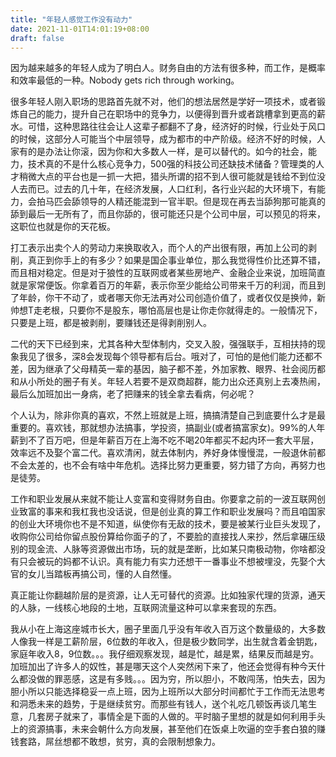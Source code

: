 ```yaml
---
title: "年轻人感觉工作没有动力"
date: 2021-11-01T14:01:19+08:00
draft: false
---
```


因为越来越多的年轻人成为了明白人。财务自由的方法有很多种，而工作，是概率和效率最低的一种。Nobody gets rich through working。

很多年轻人刚入职场的思路首先就不对，他们的想法居然是学好一项技术，或者锻炼自己的能力，提升自己在职场中的竞争力，以便得到晋升或者跳槽拿到更高的薪水。可惜，这种思路往往会让人这辈子都翻不了身，经济好的时候，行业处于风口的时候，这部分人可能当个中层领导，成为都市的中产阶级。经济不好的时候，人家有的是办法让你滚，因为你和大多数人一样，是可以替代的。如今的社会，能力，技术真的不是什么核心竞争力，500强的科技公司还缺技术储备？管理类的人才稍微大点的平台也是一抓一大把，猎头所谓的招不到人很可能就是钱给不到位没人去而已。过去的几十年，在经济发展，人口红利，各行业兴起的大环境下，有能力，会拍马匹会舔领导的人精还能混到一官半职。但是现在再去当舔狗那可能真的舔到最后一无所有了，而且你舔的，很可能还只是个公司中层，可以预见的将来，这职位也就是你的天花板。

打工表示出卖个人的劳动力来换取收入，而个人的产出很有限，再加上公司的剥削，真正到你手上的有多少？如果是国企事业单位，那么我觉得性价比还算不错，而且相对稳定。但是对于狼性的互联网或者某些房地产、金融企业来说，加班简直就是家常便饭。你拿着百万的年薪，表示你至少能给公司带来千万的利润，而且到了年龄，你干不动了，或者哪天你无法再对公司创造价值了，或者仅仅是换帅，新帅想T走老根，只要你不是股东，哪怕高层也是让你走你就得走的。一般情况下，只要是上班，都是被剥削，要赚钱还是得剥削别人。

二代的天下已经到来，尤其各种大型体制内，交叉入股，强强联手，互相扶持的现象我见了很多，深8会发现每个领导都有后台。哦对了，可怕的是他们能力还都不差，因为继承了父母精英一辈的基因，脑子都不差，外加家教、眼界、社会阅历都和从小所处的圈子有关。年轻人若要不是双商超群，能力出众还真别上去凑热闹，最后么加班加出一身病，老了把赚来的钱全拿去看病，何必呢？

个人认为，除非你真的喜欢，不然上班就是上班，搞搞清楚自己到底要什么才是最重要的。喜欢钱，那就想办法搞事，学投资，搞副业(或者搞富家女)。99%的人年薪到不了百万吧，但是年薪百万在上海不吃不喝20年都买不起内环一套大平层，效率远不及娶个富二代。喜欢清闲，就去体制内，养好身体慢慢混，一般退休前都不会太差的，也不会有啥中年危机。选择比努力更重要，努力错了方向，再努力也是徒劳。

工作和职业发展从来就不能让人变富和变得财务自由。你要拿之前的一波互联网创业致富的事来和我杠我也没话说，但是创业真的算工作和职业发展吗？而且咱国家的创业大环境你也不是不知道，纵使你有无敌的技术，要是被某行业巨头发现了，收购你公司给你留点股份算给你面子的了，不要脸的直接找人来抄，然后拿碾压级别的现金流、人脉等资源做出市场，玩的就是垄断，比如某只南极动物，你啥都没有只会被玩的妈都不认识。真有能力有实力还想干一番事业不想被埋没，先娶个大官的女儿当踏板再搞公司，懂的人自然懂。

真正能让你翻越阶层的是资源，让人无可替代的资源。比如独家代理的货源，通天的人脉，一线核心地段的土地，互联网流量这种可以拿来套现的东西。

我从小在上海这座城市长大，圈子里面几乎没有年收入百万这个数量级的，大多数人像我一样是工薪阶层，6位数的年收入，但是极少数同学，出生就含着金钥匙，家庭年收入8，9位数。。。我仔细观察发现，越是忙，越是累，结果反而越是穷。加班加出了许多人的奴性，甚是哪天这个人突然闲下来了，他还会觉得有种今天什么都没做的罪恶感，这是有多贱。。。因为穷，所以胆小，不敢闯荡，怕失去，因为胆小所以只能选择稳妥一点上班，因为上班所以大部分时间都忙于工作而无法思考和洞悉未来的趋势，于是继续贫穷。而那些有钱人，送个礼吃几顿饭再谈几笔生意，几套房子就来了，事情全是下面的人做的。平时脑子里想的就是如何利用手头上的资源搞事，未来会朝什么方向发展，甚至他们在饭桌上吹逼的空手套白狼的赚钱套路，屌丝想都不敢想，贫穷，真的会限制想象力。
